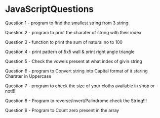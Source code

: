 # JavaScriptQuestions

Question 1 - program to find the smallest string from 3 string   

Question 2 - program to print the charater of string with their index

Question 3 - function to print the sum of natural no to 100

Question 4 - print pattern of 5x5 wall & print right angle triangle

Question 5 - Check the vowels present at what index of givin string

Question 6 - program to Convert string into Capital format of it staring Charater in Uppercase

Question 7 - program to check the size of your cloths  available in shop or not!!!

Question 8 - Program to reverse/invert/Palindrome check  the String!!!

Question 9 - Program to Count zero present in the array


